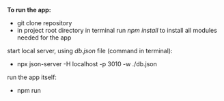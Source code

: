 **To run the app:**
+ git clone repository
+ in project root directory in terminal run *npm install* to install all modules needed for the app

start local server, using *db.json* file (command in terminal):
+ npx json-server -H localhost -p 3010 -w ./db.json

run the app itself:
+ npm run
